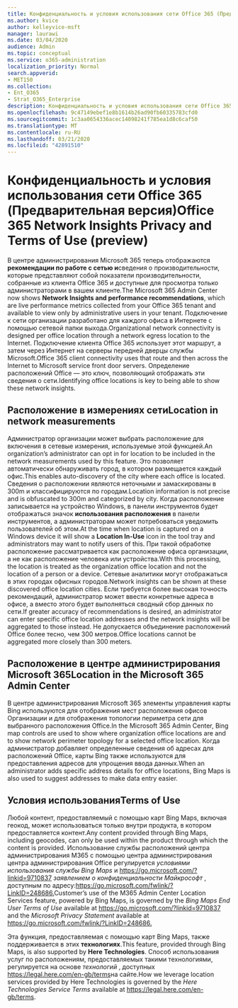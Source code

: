 ```yaml
---
title: Конфиденциальность и условия использования сети Office 365 (Предварительная версия)
ms.author: kvice
author: kelleyvice-msft
manager: laurawi
ms.date: 03/04/2020
audience: Admin
ms.topic: conceptual
ms.service: o365-administration
localization_priority: Normal
search.appverid:
- MET150
ms.collection:
- Ent_O365
- Strat_O365_Enterprise
description: Конфиденциальность и условия использования сети Office 365 (Предварительная версия)
ms.openlocfilehash: 9c47149ebef1e8b1614b26ad90fb60335783cfd0
ms.sourcegitcommit: 1c3aa0654336acec14098241f785ea1d8c6caf50
ms.translationtype: MT
ms.contentlocale: ru-RU
ms.lasthandoff: 03/21/2020
ms.locfileid: "42891510"
---
```

# <a name="office-365-network-insights-privacy-and-terms-of-use-preview"></a><span data-ttu-id="ef09e-103">Конфиденциальность и условия использования сети Office 365 (Предварительная версия)</span><span class="sxs-lookup"><span data-stu-id="ef09e-103">Office 365 Network Insights Privacy and Terms of Use (preview)</span></span>

<span data-ttu-id="ef09e-104">В центре администрирования Microsoft 365 теперь отображаются **рекомендации по работе с сетью и**сведения о производительности, которые представляют собой показатели производительности, собранные из клиента Office 365 и доступные для просмотра только администраторами в вашем клиенте.</span><span class="sxs-lookup"><span data-stu-id="ef09e-104">The Microsoft 365 Admin Center now shows **Network Insights and performance recommendations**, which are live performance metrics collected from your Office 365 tenant and available to view only by administrative users in your tenant.</span></span> <span data-ttu-id="ef09e-105">Подключение к сети организации разработано для каждого офиса в Интернете с помощью сетевой папки выхода.</span><span class="sxs-lookup"><span data-stu-id="ef09e-105">Organizational network connectivity is designed per office location through a network egress location to the Internet.</span></span> <span data-ttu-id="ef09e-106">Подключение клиента Office 365 использует этот маршрут, а затем через Интернет на серверы передней дверцы службы Microsoft.</span><span class="sxs-lookup"><span data-stu-id="ef09e-106">Office 365 client connectivity uses that route and then across the Internet to Microsoft service front door servers.</span></span> <span data-ttu-id="ef09e-107">Определение расположений Office — это ключ, позволяющий отображать эти сведения о сети.</span><span class="sxs-lookup"><span data-stu-id="ef09e-107">Identifying office locations is key to being able to show these network insights.</span></span>

## <a name="location-in-network-measurements"></a><span data-ttu-id="ef09e-108">Расположение в измерениях сети</span><span class="sxs-lookup"><span data-stu-id="ef09e-108">Location in network measurements</span></span>

<span data-ttu-id="ef09e-109">Администратор организации может выбрать расположение для включения в сетевые измерения, используемые этой функцией.</span><span class="sxs-lookup"><span data-stu-id="ef09e-109">An organization’s administrator can opt in for location to be included in the network measurements used by this feature.</span></span> <span data-ttu-id="ef09e-110">Это позволяет автоматически обнаруживать город, в котором размещается каждый офис.</span><span class="sxs-lookup"><span data-stu-id="ef09e-110">This enables auto-discovery of the city where each office is located.</span></span> <span data-ttu-id="ef09e-111">Сведения о расположении являются неточными и замаскированы в 300m и классифицируются по городам.</span><span class="sxs-lookup"><span data-stu-id="ef09e-111">Location information is not precise and is obfuscated to 300m and categorized by city.</span></span> <span data-ttu-id="ef09e-112">Когда расположение записывается на устройство Windows, в панели инструментов будет отображаться значок **использования расположения** в панели инструментов, а администраторам может потребоваться уведомить пользователей об этом.</span><span class="sxs-lookup"><span data-stu-id="ef09e-112">At the time when location is captured on a Windows device it will show a **Location In-Use** icon in the tool tray and administrators may want to notify users of this.</span></span> <span data-ttu-id="ef09e-113">При такой обработке расположение рассматривается как расположение офиса организации, а не как расположение человека или устройства.</span><span class="sxs-lookup"><span data-stu-id="ef09e-113">With this processing, the location is treated as the organization office location and not the location of a person or a device.</span></span> <span data-ttu-id="ef09e-114">Сетевые аналитики могут отображаться в этих городах офисных городов.</span><span class="sxs-lookup"><span data-stu-id="ef09e-114">Network insights can be shown at these discovered office location cities.</span></span> <span data-ttu-id="ef09e-115">Если требуется более высокая точность рекомендаций, администратор может ввести конкретные адреса в офисе, а вместо этого будет выполняться сводный сбор данных по сети.</span><span class="sxs-lookup"><span data-stu-id="ef09e-115">If greater accuracy of recommendations is desired, an administrator can enter specific office location addresses and the network insights will be aggregated to those instead.</span></span> <span data-ttu-id="ef09e-116">Не допускается объединение расположений Office более тесно, чем 300 метров.</span><span class="sxs-lookup"><span data-stu-id="ef09e-116">Office locations cannot be aggregated more closely than 300 meters.</span></span>

## <a name="location-in-the-microsoft-365-admin-center"></a><span data-ttu-id="ef09e-117">Расположение в центре администрирования Microsoft 365</span><span class="sxs-lookup"><span data-stu-id="ef09e-117">Location in the Microsoft 365 Admin Center</span></span>

<span data-ttu-id="ef09e-118">В центре администрирования Microsoft 365 элементы управления карты Bing используются для отображения мест расположения офисов Организации и для отображения топологии периметра сети для выбранного расположения Office.</span><span class="sxs-lookup"><span data-stu-id="ef09e-118">In the Microsoft 365 Admin Center, Bing map controls are used to show where organization office locations are and to show network perimeter topology for a selected office location.</span></span> <span data-ttu-id="ef09e-119">Когда администратор добавляет определенные сведения об адресах для расположений Office, карты Bing также используются для предоставления адресов для упрощения ввода данных.</span><span class="sxs-lookup"><span data-stu-id="ef09e-119">When an administrator adds specific address details for office locations, Bing Maps is also used to suggest addresses to make data entry easier.</span></span>

## <a name="terms-of-use"></a><span data-ttu-id="ef09e-120">Условия использования</span><span class="sxs-lookup"><span data-stu-id="ef09e-120">Terms of Use</span></span>

<span data-ttu-id="ef09e-121">Любой контент, предоставляемый с помощью карт Bing Maps, включая геокод, может использоваться только внутри продукта, в котором предоставляется контент.</span><span class="sxs-lookup"><span data-stu-id="ef09e-121">Any content provided through Bing Maps, including geocodes, can only be used within the product through which the content is provided.</span></span> <span data-ttu-id="ef09e-122">Использование службы расположений центра администрирования M365 с помощью центра администрирования центра администрирования Office регулируется _условиями использования службы Bing Maps_ и <https://go.microsoft.com/?linkid=9710837> _заявлением о конфиденциальности Майкрософт_ , доступным по адресу:<https://go.microsoft.com/fwlink/?LinkID=248686.></span><span class="sxs-lookup"><span data-stu-id="ef09e-122">Customer’s use of the M365 Admin Center Location Services feature, powered by Bing Maps, is governed by the _Bing Maps End User Terms of Use_ available at <https://go.microsoft.com/?linkid=9710837> and the _Microsoft Privacy Statement_ available at <https://go.microsoft.com/fwlink/?LinkID=248686.></span></span>

<span data-ttu-id="ef09e-123">Эта функция, предоставляемая с помощью карт Bing Maps, также поддерживается в этих **технологиях**.</span><span class="sxs-lookup"><span data-stu-id="ef09e-123">This feature, provided through Bing Maps, is also supported by **Here Technologies**.</span></span> <span data-ttu-id="ef09e-124">Способ использования услуг по расположениям, предоставляемых такими технологиями, регулируется на основе _технологий_ , доступных <https://legal.here.com/en-gb/terms>на сайте.</span><span class="sxs-lookup"><span data-stu-id="ef09e-124">How we leverage location services provided by Here Technologies is governed by the _Here Technologies Service Terms_ available at <https://legal.here.com/en-gb/terms>.</span></span>

